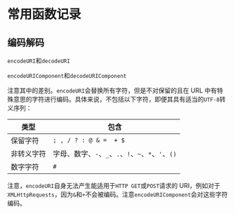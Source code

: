 # 常用函数记录

## 编码解码

`encodeURI`和`decodeURI`

`encodeURIComponent`和`decodeURIComponent`

注意其中的差别。`encodeURI`会替换所有字符，但是不对保留的且在 URL 中有特殊意思的字符进行编码。具体来说，不包括以下字符，即便其具有适当的`UTF-8`转义序列：

类型 | 包含
----- | -----
保留字符 | `; , / ? : @ & =  + $`
非转义字符 | 字母、数字、`-`、`_`、`.`、`!`、`~`、`*`、`'`、`()`
数字字符 | `#`

注意，`encodeURI`自身无法产生能适用于`HTTP GET`或`POST`请求的 URI，例如对于`XMLHttpRequests`，因为`&`和`+`不会被编码。注意`encodeURIComponent`会对这些字符编码。
